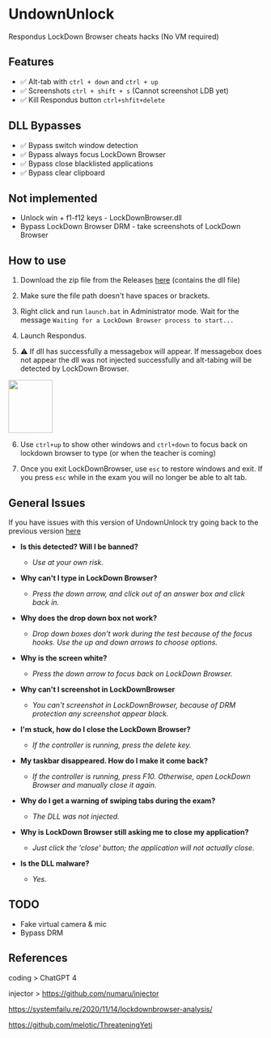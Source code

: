# UndownUnlock
Respondus LockDown Browser cheats hacks (No VM required)

## Features

 - :white_check_mark: Alt-tab with `ctrl + down` and `ctrl + up`
 - :white_check_mark: Screenshots `ctrl + shift + s` (Cannot screenshot LDB yet)
 - :white_check_mark: Kill Respondus button `ctrl+shfit+delete`

## DLL Bypasses

 - :white_check_mark: Bypass switch window detection
 - :white_check_mark: Bypass always focus LockDown Browser
 - :white_check_mark: Bypass close blacklisted applications
 - :white_check_mark: Bypass clear clipboard

## Not implemented
 - Unlock win + f1-f12 keys - LockDownBrowser.dll
 - Bypass LockDown Browser DRM - take screenshots of LockDown Browser

## How to use

1. Download the zip file from the Releases [here](https://github.com/Totsukawaii/UndownUnlock/releases/download/v1.1.0/UndownUnlock-v1.1.0.zip) (contains the dll file)

2. Make sure the file path doesn't have spaces or brackets.

3. Right click and run `launch.bat` in Administrator mode. Wait for the message `Waiting for a LockDown Browser process to start...`

4. Launch Respondus.

5. :warning: If dll has successfully a messagebox will appear. If messagebox does not appear the dll was not injected successfully and alt-tabing will be detected by LockDown Browser.
<img src="https://github.com/Totsukawaii/UndownUnlock/assets/45559904/1dce3fc9-0001-4877-b799-f6245d9c9b9d" width="87" height="105">

6. Use `ctrl+up` to show other windows and `ctrl+down` to focus back on lockdown browser to type (or when the teacher is coming)

7. Once you exit LockDownBrowser, use `esc` to restore windows and exit. If you press `esc` while in the exam you will no longer be able to alt tab.

## General Issues

If you have issues with this version of UndownUnlock try going back to the previous version [here](https://github.com/Totsukawaii/UndownUnlock/tree/becf9350537ce7a04ab29ba77b67d33e9558b392)

- **Is this detected? Will I be banned?**
  - *Use at your own risk.*

- **Why can't I type in LockDown Browser?**
  - *Press the down arrow, and click out of an answer box and click back in.*

- **Why does the drop down box not work?**
  - *Drop down boxes don't work during the test because of the focus hooks. Use the up and down arrows to choose options.*

- **Why is the screen white?**
  - *Press the down arrow to focus back on LockDown Browser.*

- **Why can't I screenshot in LockDownBrowser**
  - *You can't screenshot in LockDownBrowser, because of DRM protection any screenshot appear black.*

- **I'm stuck, how do I close the LockDown Browser?**
  - *If the controller is running, press the delete key.*
  
- **My taskbar disappeared. How do I make it come back?**
  - *If the controller is running, press F10. Otherwise, open LockDown Browser and manually close it again.*

- **Why do I get a warning of swiping tabs during the exam?**
  - *The DLL was not injected.*

- **Why is LockDown Browser still asking me to close my application?**
  - *Just click the 'close' button; the application will not actually close.*

- **Is the DLL malware?**
  - *Yes.*

## TODO

- Fake virtual camera & mic
- Bypass DRM

## References

coding > ChatGPT 4

injector > https://github.com/numaru/injector

https://systemfailu.re/2020/11/14/lockdownbrowser-analysis/

https://github.com/melotic/ThreateningYeti
